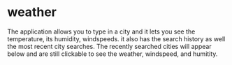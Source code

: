 # weather

The application allows you to type in a city and it lets you see the temperature, its humidity, windspeeds. it also has the search history as well the most recent city searches. The recently searched cities will appear below and are still clickable to see the weather, windspeed, and humitity.

